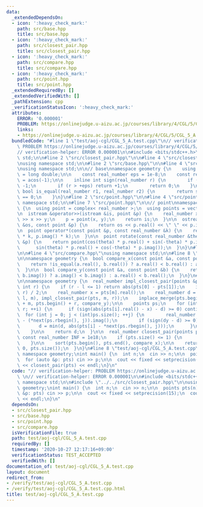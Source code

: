 ```yaml
---
data:
  _extendedDependsOn:
  - icon: ':heavy_check_mark:'
    path: src/base.hpp
    title: src/base.hpp
  - icon: ':heavy_check_mark:'
    path: src/closest_pair.hpp
    title: src/closest_pair.hpp
  - icon: ':heavy_check_mark:'
    path: src/compare.hpp
    title: src/compare.hpp
  - icon: ':heavy_check_mark:'
    path: src/point.hpp
    title: src/point.hpp
  _extendedRequiredBy: []
  _extendedVerifiedWith: []
  _pathExtension: cpp
  _verificationStatusIcon: ':heavy_check_mark:'
  attributes:
    ERROR: '0.000001'
    PROBLEM: https://onlinejudge.u-aizu.ac.jp/courses/library/4/CGL/5/CGL_5_A
    links:
    - https://onlinejudge.u-aizu.ac.jp/courses/library/4/CGL/5/CGL_5_A
  bundledCode: "#line 1 \"test/aoj-cgl/CGL_5_A.test.cpp\"\n// verification-helper:\
    \ PROBLEM https://onlinejudge.u-aizu.ac.jp/courses/library/4/CGL/5/CGL_5_A \n\
    // verification-helper: ERROR 0.000001\n\n#include <bits/stdc++.h>\nusing namespace\
    \ std;\n\n#line 2 \"src/closest_pair.hpp\"\n\n#line 4 \"src/closest_pair.hpp\"\
    \nusing namespace std;\n\n#line 2 \"src/base.hpp\"\n\n#line 4 \"src/base.hpp\"\
    \nusing namespace std;\n\n// base\nnamespace geometry {\n    using real_number\
    \ = long double;\n\n    const real_number eps = 1e-8;\n    const real_number pi\
    \ = acos(-1);\n\n    inline int sign(real_number r) {\n        if (r < -eps) return\
    \ -1;\n        if (r > +eps) return +1;\n        return 0;\n    }\n\n    inline\
    \ bool is_equal(real_number r1, real_number r2) {\n        return sign(r1 - r2)\
    \ == 0;\n    }\n}\n#line 2 \"src/point.hpp\"\n\n#line 4 \"src/point.hpp\"\nusing\
    \ namespace std;\n\n#line 7 \"src/point.hpp\"\n\n// point\nnamespace geometry\
    \ {\n  using point = complex< real_number >;\n  using points = vector< point >;\n\
    \n  istream &operator>>(istream &is, point &p) {\n    real_number x, y;\n    is\
    \ >> x >> y;\n    p = point(x, y);\n    return is;\n  }\n\n  ostream &operator<<(ostream\
    \ &os, const point &p) {\n    return os << p.real() << \" \" << p.imag();\n  }\n\
    \n  point operator*(const point &p, const real_number &k) {\n    return point(p.real()\
    \ * k, p.imag() * k);\n  }\n\n  point rotate(const real_number &theta, const point\
    \ &p) {\n    return point(cos(theta) * p.real() + sin(-theta) * p.imag(),\n  \
    \      sin(theta) * p.real() + cos(-theta) * p.imag());\n  }\n}\n#line 2 \"src/compare.hpp\"\
    \n\n#line 4 \"src/compare.hpp\"\nusing namespace std;\n\n#line 8 \"src/compare.hpp\"\
    \n\nnamespace geometry {\n  bool compare_x(const point &a, const point &b) {\n\
    \    return !is_equal(a.real(), b.real()) ? a.real() < b.real() : a.imag() < b.imag();\n\
    \  }\n\n  bool compare_y(const point &a, const point &b) {\n    return !is_equal(a.imag(),\
    \ b.imag()) ? a.imag() < b.imag() : a.real() < b.real();\n  }\n}\n#line 9 \"src/closest_pair.hpp\"\
    \n\nnamespace geometry {\n  real_number impl_closest_pair(points &pts, int l,\
    \ int r) {\n    if (r - l <= 1) return abs(pts[0] - pts[1]);\n    int m = (l +\
    \ r) / 2;\n    real_number x = pts[m].real();\n    real_number d = min(impl_closest_pair(pts,\
    \ l, m), impl_closest_pair(pts, m, r));\n    inplace_merge(pts.begin() + l, pts.begin()\
    \ + m, pts.begin() + r, compare_y);\n\n    points ps;\n    for (int i = l; i <\
    \ r; ++i) {\n      if (sign(abs(pts[i].real() - x) - d) >= 0) continue;\n    \
    \  for (int j = 0; j < (int)ps.size(); ++j) {\n        real_number dy = pts[i].imag()\
    \ - (*next(ps.rbegin(), j)).imag();\n        if (sign(dy - d) >= 0) break;\n \
    \       d = min(d, abs(pts[i] - *next(ps.rbegin(), j)));\n      }\n\n      ps.emplace_back(pts[i]);\n\
    \    }\n\n    return d;\n  }\n\n  real_number closest_pair(points pts) {\n   \
    \ const real_number INF = 1e18;\n    if (pts.size() <= 1) {\n      return INF;\n\
    \    }\n\n    sort(pts.begin(), pts.end(), compare_x);\n\n    return impl_closest_pair(pts,\
    \ 0, pts.size());\n  }\n}\n#line 8 \"test/aoj-cgl/CGL_5_A.test.cpp\"\n\nusing\
    \ namespace geometry;\nint main() {\n  int n;\n  cin >> n;\n\n  points pts(n);\n\
    \  for (auto &p: pts) cin >> p;\n\n  cout << fixed << setprecision(15);\n  cout\
    \ << closest_pair(pts) << endl;\n}\n"
  code: "// verification-helper: PROBLEM https://onlinejudge.u-aizu.ac.jp/courses/library/4/CGL/5/CGL_5_A\
    \ \n// verification-helper: ERROR 0.000001\n\n#include <bits/stdc++.h>\nusing\
    \ namespace std;\n\n#include \"../../src/closest_pair.hpp\"\n\nusing namespace\
    \ geometry;\nint main() {\n  int n;\n  cin >> n;\n\n  points pts(n);\n  for (auto\
    \ &p: pts) cin >> p;\n\n  cout << fixed << setprecision(15);\n  cout << closest_pair(pts)\
    \ << endl;\n}\n"
  dependsOn:
  - src/closest_pair.hpp
  - src/base.hpp
  - src/point.hpp
  - src/compare.hpp
  isVerificationFile: true
  path: test/aoj-cgl/CGL_5_A.test.cpp
  requiredBy: []
  timestamp: '2020-10-27 12:17:16+09:00'
  verificationStatus: TEST_ACCEPTED
  verifiedWith: []
documentation_of: test/aoj-cgl/CGL_5_A.test.cpp
layout: document
redirect_from:
- /verify/test/aoj-cgl/CGL_5_A.test.cpp
- /verify/test/aoj-cgl/CGL_5_A.test.cpp.html
title: test/aoj-cgl/CGL_5_A.test.cpp
---
```

